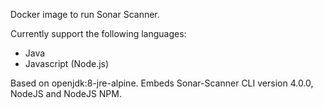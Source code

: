 Docker image to run Sonar Scanner.

Currently support the following languages:

- Java
- Javascript (Node.js)

Based on openjdk:8-jre-alpine.
Embeds Sonar-Scanner CLI version 4.0.0, NodeJS and NodeJS NPM.


